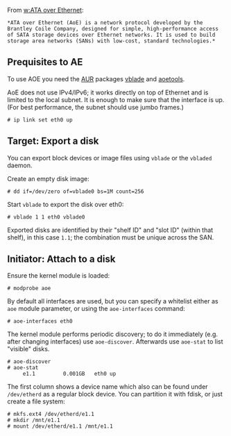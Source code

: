 From [w:ATA over Ethernet](https://en.wikipedia.org/wiki/ATA_over_Ethernet "w:ATA over Ethernet"):

	*ATA over Ethernet (AoE) is a network protocol developed by the Brantley Coile Company, designed for simple, high-performance access of SATA storage devices over Ethernet networks. It is used to build storage area networks (SANs) with low-cost, standard technologies.*

## Prequisites to AE

To use AOE you need the [AUR](/index.php/AUR "AUR") packages [vblade](https://aur.archlinux.org/packages/vblade/) and [aoetools](https://aur.archlinux.org/packages/aoetools/).

AoE does not use IPv4/IPv6; it works directly on top of Ethernet and is limited to the local subnet. It is enough to make sure that the interface is up. (For best performance, the subnet should use jumbo frames.)

```
# ip link set eth0 up

```

## Target: Export a disk

You can export block devices or image files using `vblade` or the `vbladed` daemon.

Create an empty disk image:

```
# dd if=/dev/zero of=vblade0 bs=1M count=256

```

Start `vblade` to export the disk over eth0:

```
# vblade 1 1 eth0 vblade0

```

Exported disks are identified by their "shelf ID" and "slot ID" (within that shelf), in this case `1.1`; the combination must be unique across the SAN.

## Initiator: Attach to a disk

Ensure the kernel module is loaded:

```
# modprobe aoe

```

By default all interfaces are used, but you can specify a whitelist either as `aoe` module parameter, or using the `aoe-interfaces` command:

```
# aoe-interfaces eth0

```

The kernel module performs periodic discovery; to do it immediately (e.g. after changing interfaces) use `aoe-discover`. Afterwards use `aoe-stat` to list "visible" disks.

```
# aoe-discover
# aoe-stat
     e1.1         0.001GB   eth0 up

```

The first column shows a device name which also can be found under `/dev/etherd` as a regular block device. You can partition it with fdisk, or just create a file system:

```
# mkfs.ext4 /dev/etherd/e1.1
# mkdir /mnt/e1.1
# mount /dev/etherd/e1.1 /mnt/e1.1

```